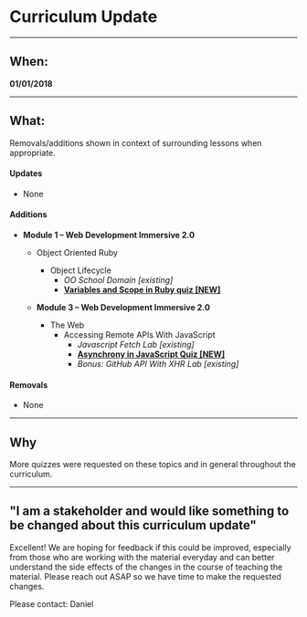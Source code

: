 # Curriculum Update

---

## When:

**01/01/2018**

---

## What:

Removals/additions shown in context of surrounding lessons when appropriate.

#### Updates
  - None

#### Additions
- **Module 1 – Web Development Immersive 2.0**
  - Object Oriented Ruby
    - Object Lifecycle
      - _OO School Domain [existing]_
      - [**Variables and Scope in Ruby quiz  [NEW]**][ruby-quiz]


  - **Module 3 – Web Development Immersive 2.0**
    - The Web
      - Accessing Remote APIs With JavaScript
        - _Javascript Fetch Lab [existing]_
        - [**Asynchrony in JavaScript Quiz [NEW]**][js-quiz]
        - _Bonus: GitHub API With XHR Lab [existing]_

#### Removals
  - None

---

## Why

More quizzes were requested on these topics and in general throughout the curriculum.

---

## "I am a stakeholder and would like something to be changed about this curriculum update"

Excellent! We are hoping for feedback if this could be improved, especially from those who are working with the material everyday and can better understand the side effects of the changes in the course of teaching the material. Please reach out ASAP so we have time to make the requested changes.  

Please contact: Daniel

[js-quiz]: https://github.com/learn-co-curriculum/asynchrony-in-javascript-quiz
[ruby-quiz]: https://github.com/learn-co-curriculum/variables-and-scope-in-ruby-quiz
